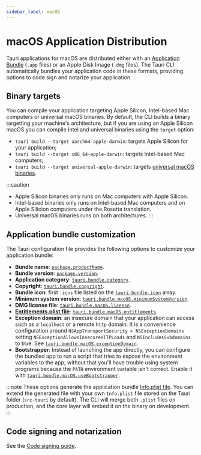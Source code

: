 ```yaml
---
sidebar_label: macOS
---
```


# macOS Application Distribution

Tauri applications for macOS are distributed either with an [Application Bundle] (`.app` files) or an Apple Disk Image (`.dmg` files). The Tauri CLI automatically bundles your application code in these formats, providing options to code sign and notarize your application.

## Binary targets

You can compile your application targeting Apple Silicon, Intel-based Mac computers or universal macOS binaries. By default, the CLI builds a binary targetting your machine's architecture, but if you are using an Apple Silicon macOS you can compile Intel and universal binaries using the `target` option:

- `tauri build --target aarch64-apple-darwin`: targets Apple Silicon for your application;
- `tauri build --target x86_64-apple-darwin`: targets Intel-based Mac computers;
- `tauri build --target universal-apple-darwin`: targets [universal macOS binaries].

:::caution
- Apple Silicon binaries only runs on Mac computers with Apple Silicon.
- Intel-based binaries only runs on Intel-based Mac computers and on Apple Silicion computers under the Rosetta translation.
- Universal macOS binaries runs on both architectures.
:::

## Application bundle customization

The Tauri configuration file provides the following options to customize your application bundle:

- **Bundle name**: [`package.productName`].
- **Bundle version**: [`package.version`].
- **Application category**: [`tauri.bundle.category`].
- **Copyright**: [`tauri.bundle.copyright`].
- **Bundle icon**: first `.icns` file listed on the [`tauri.bundle.icon`] array.
- **Minimum system version**: [`tauri.bundle.macOS.minimumSystemVersion`].
- **DMG license file**: [`tauri.bundle.macOS.license`].
- **[Entitlements.plist file]**: [`tauri.bundle.macOS.entitlements`].
- **Exception domain**: an insecure domain that your application can access such as a `localhost` or a remote `http` domain. It is a convenience configuration around `NSAppTransportSecurity > NSExceptionDomains` setting `NSExceptionAllowsInsecureHTTPLoads` and `NSIncludesSubdomains` to true. See [`tauri.bundle.macOS.exceptionDomain`].
- **Bootstrapper**: Instead of launching the app directly, you can configure the bundled app to run a script that tries to expose the environment variables to the app; without that you'll have trouble using system programs because the `PATH` environment variable isn't correct. Enable it with [`tauri.bundle.macOS.useBootstrapper`].

:::note
These options generate the application bundle [Info.plist file]. You can extend the generated file with your own `Info.plist` file stored on the Tauri folder (`src-tauri` by default). The CLI will merge both `.plist` files on production, and the core layer will embed it on the binary on development.
:::

## Code signing and notarization

See the [Code signing guide].

[Application Bundle]: https://developer.apple.com/library/archive/documentation/CoreFoundation/Conceptual/CFBundles/BundleTypes/BundleTypes.html
[universal macOS binaries]: https://developer.apple.com/documentation/apple-silicon/building-a-universal-macos-binary
[`package.productName`]: /docs/api/config/#package.productName
[`package.version`]: /docs/api/config/#package.version
[`tauri.bundle.category`]: /docs/api/config/#tauri.bundle.category
[`tauri.bundle.copyright`]: /docs/api/config/#tauri.bundle.copyright
[`tauri.bundle.icon`]: /docs/api/config/#tauri.bundle.icon
[`tauri.bundle.macOS.minimumSystemVersion`]: /docs/api/config/#tauri.bundle.macOS.minimumSystemVersion
[`tauri.bundle.macOS.license`]: /docs/api/config/#tauri.bundle.macOS.license
[Entitlements.plist file]: https://developer.apple.com/documentation/bundleresources/entitlements
[`tauri.bundle.macOS.entitlements`]: /docs/api/config/#tauri.bundle.macOS.entitlements
[`tauri.bundle.macOS.exceptionDomain`]: /docs/api/config/#tauri.bundle.macOS.exceptionDomain
[`tauri.bundle.macOS.useBootstrapper`]: /docs/api/config#tauri.bundle.deb.useBootstrapper
[Info.plist file]: https://developer.apple.com/library/archive/documentation/General/Reference/InfoPlistKeyReference/Introduction/Introduction.html
[Code signing guide]: ./sign-macos.md